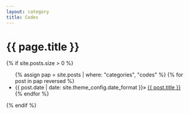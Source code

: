 ```yaml
---
layout: category
title: Codes
---
```

<h1 class="post-title">{{ page.title }}</h1>

{% if site.posts.size > 0 %}
  <ul>
    {% assign pap = site.posts | where: "categories", "codes" %}
    {% for post in pap reversed %}
      <li class="post-list-item">
        <span class="home-date">
          {{ post.date | date: site.theme_config.date_format }}»
        </span>
        <a href="{{ post.url | relative_url }}">{{ post.title }}</a>
      </li>
    {% endfor %}
  </ul>
{% endif %}
